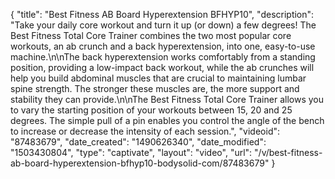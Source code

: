 {
    "title": "Best Fitness AB Board Hyperextension BFHYP10",
    "description": "Take your daily core workout and turn it up (or down) a few degrees! The Best Fitness Total Core Trainer combines the two most popular core workouts, an ab crunch and a back hyperextension, into one, easy-to-use machine.\n\nThe back hyperextension works comfortably from a standing position, providing a low-impact back workout, while the ab crunches will help you build abdominal muscles that are crucial to maintaining lumbar spine strength. The stronger these muscles are, the more support and stability they can provide.\n\nThe Best Fitness Total Core Trainer allows you to vary the starting position of your workouts between 15, 20 and 25 degrees. The simple pull of a pin enables you control the angle of the bench to increase or decrease the intensity of each session.",
    "videoid": "87483679",
    "date_created": "1490626340",
    "date_modified": "1503430804",
    "type": "captivate",
    "layout": "video",
    "url": "\/v\/best-fitness-ab-board-hyperextension-bfhyp10-bodysolid-com\/87483679"
}